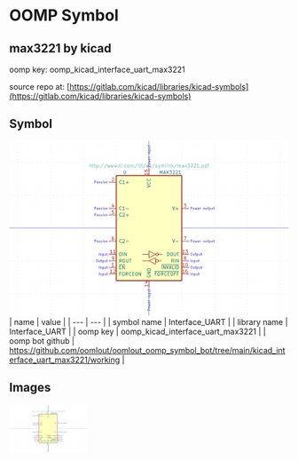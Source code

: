 # OOMP Symbol  
## max3221  by kicad  
  
oomp key: oomp_kicad_interface_uart_max3221  
  
source repo at: [https://gitlab.com/kicad/libraries/kicad-symbols](https://gitlab.com/kicad/libraries/kicad-symbols)  
## Symbol  
  
[![working.png](working_600.png)](working.png)  
| name | value | 
| --- | --- | 
| symbol name | Interface_UART | 
| library name | Interface_UART | 
| oomp key | oomp_kicad_interface_uart_max3221 | 
| oomp bot github | https://github.com/oomlout/oomlout_oomp_symbol_bot/tree/main/kicad_interface_uart_max3221/working | 
## Images  
  
[![working.png](working_140.png)](working.png)  

